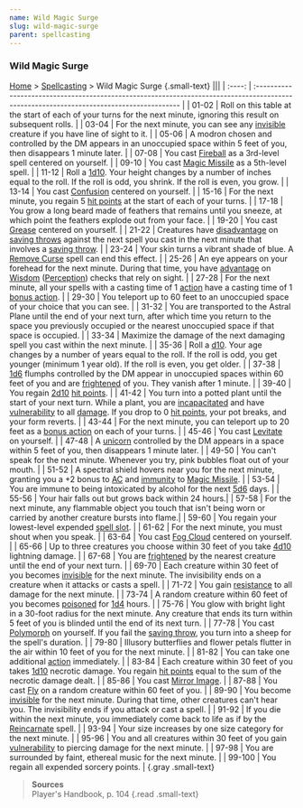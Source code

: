 ```yaml
---
name: Wild Magic Surge
slug: wild-magic-surge
parent: spellcasting
---
```

### Wild Magic Surge
[Home](dm-operations-center) > [Spellcasting](spellcasting-menu) > Wild Magic Surge {.small-text}
|||
| :----: | :--------------------------------------------------------------------------------------------------------------------------------------- |
| 01-02  | Roll on this table at the start of each of your turns for the next minute, ignoring this result on subsequent rolls.                     |
| 03-04  | For the next minute, you can see any [invisible](invisible) creature if you have line of sight to it.                                    |
| 05-06  | A modron chosen and controlled by the DM appears in an unoccupied space within 5 feet of you, then disappears 1 minute later. |
| 07-08  | You cast [Fireball](/spell/fireball) as a 3rd-level spell centered on yourself.	                                                        |
| 09-10  | You cast [Magic Missile](/spell/magic-missile) as a 5th-level spell.	                                                                    |
| 11-12  | Roll a [1d10](/roll/1d10). Your height changes by a number of inches equal to the roll. If the roll is odd, you shrink. If the roll is even, you grow. |
| 13-14  | You cast [Confusion](/spell/confusion) centered on yourself.	                                                                            |
| 15-16  | For the next minute, you regain 5 [hit points](hit-points) at the start of each of your turns.	                                        |
| 17-18  | You grow a long beard made of feathers that remains until you sneeze, at which point the feathers explode out from your face.	        |
| 19-20  | You cast [Grease](/spell/grease) centered on yourself.	                                                                                |
| 21-22  | Creatures have [disadvantage](advantage-and-disadvantage) on [saving throws](saving-throws) against the next spell you cast in the next minute that involves a [saving throw](saving-throws).	|
| 23-24  | Your skin turns a vibrant shade of blue. A [Remove Curse](/spell/remove-curse) spell can end this effect.	|
| 25-26  | An eye appears on your forehead for the next minute. During that time, you have [advantage](advantage-and-disadvantage) on [Wisdom](wisdom) ([Perception](perception)) checks that rely on sight.	|
| 27-28  | For the next minute, all your spells with a casting time of 1 [action](action) have a casting time of 1 [bonus action](bonus-action).	|
| 29-30  | You teleport up to 60 feet to an unoccupied space of your choice that you can see.	|
| 31-32  | You are transported to the Astral Plane until the end of your next turn, after which time you return to the space you previously occupied or the nearest unoccupied space if that space is occupied.	|
| 33-34  | Maximize the damage of the next damaging spell you cast within the next minute.	|
| 35-36  | Roll a [d10](/roll/1d10). Your age changes by a number of years equal to the roll. If the roll is odd, you get younger (minimum 1 year old). If the roll is even, you get older.	|
| 37-38  | [1d6](/roll/1d6) flumphs controlled by the DM appear in unoccupied spaces within 60 feet of you and are [frightened](frightened) of you. They vanish after 1 minute.	|
| 39-40  | You regain [2d10](/roll/2d10) [hit points](hit-points).	|
| 41-42  | You turn into a potted plant until the start of your next turn. While a plant, you are [incapacitated](incapacitated) and have [vulnerability](resistance-and-vulnerability) to all [damage](damage-type). If you drop to 0 [hit points](hit-points), your pot breaks, and your form reverts.	|
| 43-44  | For the next minute, you can teleport up to 20 feet as a [bonus action](bonus-action) on each of your turns.	|
| 45-46  | You cast [Levitate](/spell/levitate) on yourself.	|
| 47-48  | A [unicorn](/monster/unicorn) controlled by the DM appears in a space within 5 feet of you, then disappears 1 minute later.	|
| 49-50  | You can't speak for the next minute. Whenever you try, pink bubbles float out of your mouth.	|
| 51-52  | A spectral shield hovers near you for the next minute, granting you a +2 bonus to [AC](armor-class) and [immunity](resistance-and-vulnerability) to [Magic Missile](/spell/magic-missile). |
| 53-54  | You are immune to being intoxicated by alcohol for the next [5d6](/roll/5d6) days. |
| 55-56  | Your hair falls out but grows back within 24 hours.|
| 57-58  | For the next minute, any flammable object you touch that isn't being worn or carried by another creature bursts into flame.|
| 59-60  | You regain your lowest-level expended [spell slot](spell-levels-and-slots). |
| 61-62  | For the next minute, you must shout when you speak. |
| 63-64  | You cast [Fog Cloud](/spell/fog-cloud) centered on yourself. |
| 65-66  | Up to three creatures you choose within 30 feet of you take [4d10](/roll/4d10) lightning damage. |
| 67-68  | You are [frightened](frightened) by the nearest creature until the end of your next turn. |
| 69-70  | Each creature within 30 feet of you becomes [invisible](invisible) for the next minute. The invisibility ends on a creature when it attacks or casts a spell. |
| 71-72  | You gain [resistance](resistance-and-vulnerability) to all damage for the next minute.  |
| 73-74  | A random creature within 60 feet of you becomes [poisoned](poisoned) for [1d4](/roll/1d4) hours. |
| 75-76  | You glow with bright light in a 30-foot radius for the next minute. Any creature that ends its turn within 5 feet of you is blinded until the end of its next turn. |
| 77-78  | You cast [Polymorph](/spell/polymorph) on yourself. If you fail the [saving throw](saving-throws), you turn into a sheep for the spell's duration. |
| 79-80  | Illusory butterflies and flower petals flutter in the air within 10 feet of you for the next minute. |
| 81-82  | You can take one additional [action](action) immediately. |
| 83-84  | Each creature within 30 feet of you takes [1d10](/roll/1d10) necrotic damage. You regain [hit points](hit-points) equal to the sum of the necrotic damage dealt. |
| 85-86  | You cast [Mirror Image](/spell/mirror-image). |
| 87-88  | You cast [Fly](/spell/fly) on a random creature within 60 feet of you. |
| 89-90  | You become [invisible](invisible) for the next minute. During that time, other creatures can't hear you. The invisibility ends if you attack or cast a spell. |
| 91-92  | If you die within the next minute, you immediately come back to life as if by the [Reincarnate](/spell/reincarnate) spell. |
| 93-94  | Your size increases by one size category for the next minute. |
| 95-96  | You and all creatures within 30 feet of you gain [vulnerability](/resistance-and-vulnerability) to piercing damage for the next minute. |
| 97-98  | You are surrounded by faint, ethereal music for the next minute. |
| 99-100 | You regain all expended sorcery points. |
{.gray .small-text}

> **Sources** <br/>
> Player's Handbook, p. 104
{.read .small-text}
